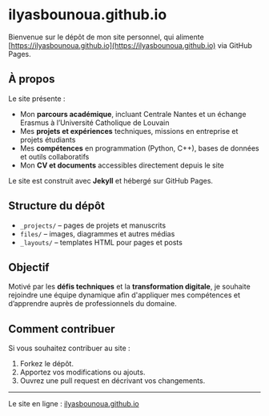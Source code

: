 # ilyasbounoua.github.io

Bienvenue sur le dépôt de mon site personnel, qui alimente [https://ilyasbounoua.github.io](https://ilyasbounoua.github.io) via GitHub Pages.

## À propos

Le site présente :

- Mon **parcours académique**, incluant Centrale Nantes et un échange Erasmus à l’Université Catholique de Louvain  
- Mes **projets et expériences** techniques, missions en entreprise et projets étudiants  
- Mes **compétences** en programmation (Python, C++), bases de données et outils collaboratifs  
- Mon **CV et documents** accessibles directement depuis le site

Le site est construit avec **Jekyll** et hébergé sur GitHub Pages.

## Structure du dépôt

- `_projects/` – pages de projets et manuscrits  
- `files/` – images, diagrammes et autres médias  
- `_layouts/` – templates HTML pour pages et posts  

## Objectif

Motivé par les **défis techniques** et la **transformation digitale**, je souhaite rejoindre une équipe dynamique afin d'appliquer mes compétences et d’apprendre auprès de professionnels du domaine.

## Comment contribuer

Si vous souhaitez contribuer au site :

1. Forkez le dépôt.
2. Apportez vos modifications ou ajouts.
3. Ouvrez une pull request en décrivant vos changements.

---

Le site en ligne : [ilyasbounoua.github.io](https://ilyasbounoua.github.io)